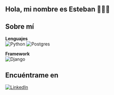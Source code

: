 ## Hola, mi nombre es Esteban 🙋🏽‍♂️
 
## Sobre mí

  **Lenguajes**
  <br>
  <img alt="Python" src="https://img.shields.io/badge/Python%20-%233771A1.svg?style=for-the-badge&logo=python&logoColor=white"/>
  <img alt="Postgres" src="https://img.shields.io/badge/postgres-%23316192.svg?style=for-the-badge&logo=postgresql&logoColor=white"/>
  <br>

  **Framework**
  <br>
  <img alt="Django" src="https://img.shields.io/badge/Django%20-%233771A1.svg?style=for-the-badge&logo=django&logoColor=white"/>
  

## Encuéntrame en
[![LinkedIn](https://img.shields.io/badge/LinkedIn-Esteban_Villaseca-0077B5?style=for-the-badge&logo=linkedin&logoColor=white&labelColor=101010)](https://www.linkedin.com/in/estebvillaseca/)
